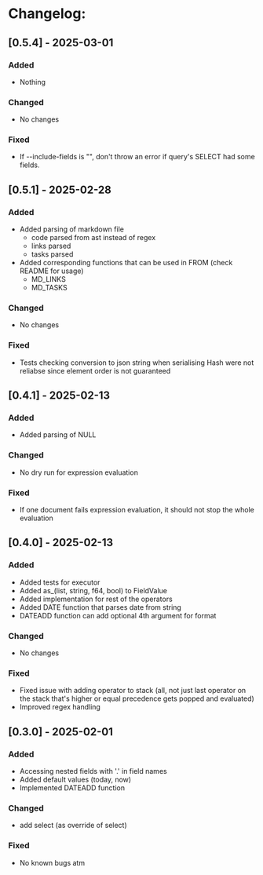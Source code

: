 # Changelog:

## [0.5.4] - 2025-03-01
### Added
- Nothing

### Changed
- No changes

### Fixed
- If --include-fields is "", don't throw an error if query's SELECT had some fields.

## [0.5.1] - 2025-02-28
### Added
- Added parsing of markdown file
  - code parsed from ast instead of regex
  - links parsed
  - tasks parsed
- Added corresponding functions that can be used in FROM (check README for usage)
  - MD_LINKS
  - MD_TASKS

### Changed
- No changes

### Fixed
- Tests checking conversion to json string when serialising Hash were not reliabse since element order is not guaranteed


## [0.4.1] - 2025-02-13
### Added
- Added parsing of NULL

### Changed
- No dry run for expression evaluation

### Fixed
- If one document fails expression evaluation, it should not stop the whole evaluation


## [0.4.0] - 2025-02-13
### Added
- Added tests for executor
- Added as_(list, string, f64, bool) to FieldValue
- Added implementation for rest of the operators
- Added DATE function that parses date from string
- DATEADD function can add optional 4th argument for format

### Changed
- No changes

### Fixed
- Fixed issue with adding operator to stack (all, not just last operator on the stack that's higher or equal precedence gets popped and evaluated)
- Improved regex handling

## [0.3.0] - 2025-02-01
### Added
- Accessing nested fields with '.' in field names
- Added default values (today, now)
- Implemented DATEADD function

### Changed
- add select (as override of select)

### Fixed
- No known bugs atm

